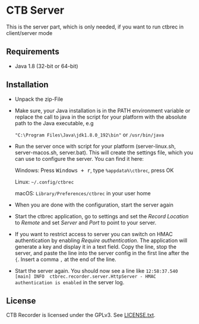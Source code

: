 # CTB Server

This is the server part, which is only needed, if you want to run ctbrec in client/server mode

## Requirements
* Java 1.8 (32-bit or 64-bit)

## Installation
* Unpack the zip-File
* Make sure, your Java installation is in the PATH environment variable or replace the call to java
  in the script for your platform with the absolute path to the Java executable, e.g
  
  ``"C:\Program Files\Java\jdk1.8.0_192\bin"`` or
  ``/usr/bin/java``
* Run the server once with script for your platform (server-linux.sh, server-macos.sh, server.bat). This will create the settings file,
  which you can use to configure the server. You can find it here:
  
  Windows: Press <kbd>Windows + r</kbd>, type ``%appdata%\ctbrec``, press OK
  
  Linux: ``~/.config/ctbrec``
  
  macOS: `Library/Preferences/ctbrec` in your user home
* When you are done with the configuration, start the server again
* Start the ctbrec application, go to settings and set the *Record Location* to *Remote* and set *Server* and *Port* to point to your server.
* If you want to restrict access to server you can switch on HMAC authentication by enabling *Require authentication*. The application will
  generate a key and display it in a text field. Copy the line, stop the server, and paste the line into the server config in the first line
  after the `{`. Insert a comma `,` at the end of the line.
* Start the server again. You should now see a line like ``12:58:37.540 [main] INFO  ctbrec.recorder.server.HttpServer - HMAC authentication is enabled``
  in the server log.

## License
CTB Recorder is licensed under the GPLv3. See [LICENSE.txt](https://raw.githubusercontent.com/0xboobface/ctbrec/master/LICENSE.txt).
